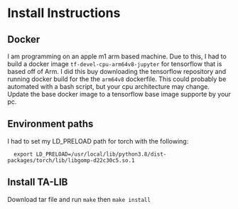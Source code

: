 # Install Instructions
## Docker
I am programming on an apple m1 arm based machine. Due to this, I had to build a docker image `tf-devel-cpu-arm64v8-jupyter` for tensorflow that is based off of Arm. I did this buy downloading the tensorflow repository and running docker build for the the `arm64v8` dockerfile. This could probably be automated with a bash script, but your cpu architecture may change. Update the base docker image to a tensorflow base image supporte by your pc.

## Environment paths
I had to set my LD_PRELOAD path for torch with the following:

```
  export LD_PRELOAD=/usr/local/lib/python3.8/dist-packages/torch/lib/libgomp-d22c30c5.so.1
```

## Install TA-LIB
Download tar file and run `make` then `make install`